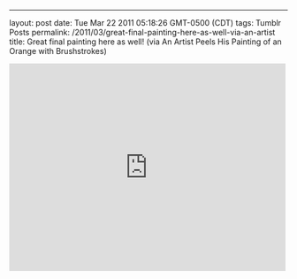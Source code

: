 ---
layout: post
date: Tue Mar 22 2011 05:18:26 GMT-0500 (CDT)
tags: Tumblr Posts
permalink: /2011/03/great-final-painting-here-as-well-via-an-artist
title: Great final painting here as well!
(via An Artist Peels His Painting of an Orange with Brushstrokes)

<iframe width="500" height="375" id="youtube_iframe" src="https://www.youtube.com/embed/kDnlSn_CNNM?feature=oembed&amp;enablejsapi=1&amp;origin=http://safe.txmblr.com&amp;wmode=opaque" frameborder="0" allowfullscreen=""></iframe>
